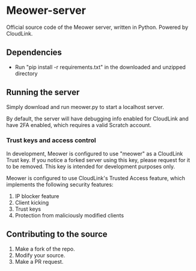 # Meower-server
Official source code of the Meower server, written in Python. Powered by CloudLink.

## Dependencies
* Run "pip install -r requirements.txt" in the downloaded and unzipped directory

## Running the server
Simply download and run meower.py to start a localhost server.

By default, the server will have debugging info enabled for CloudLink and have 2FA enabled, which requires a valid Scratch account.

### Trust keys and access control

In development, Meower is configured to use "meower" as a CloudLink Trust key. If you notice a forked server using this key, please request for it to be removed. This key is intended for development purposes only.

Meower is configured to use CloudLink's Trusted Access feature, which implements the following security features:
1. IP blocker feature
2. Client kicking
3. Trust keys
4. Protection from maliciously modified clients

## Contributing to the source

1. Make a fork of the repo.
2. Modify your source.
3. Make a PR request.
